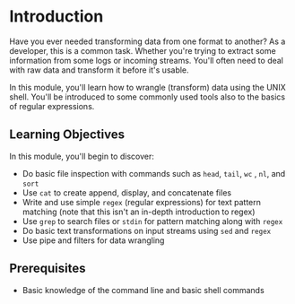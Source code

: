 # Introduction

Have you ever needed transforming data from one format to another?
As a developer, this is a common task. Whether you're trying to extract some information from some logs or incoming streams. You'll often need to deal with raw data and transform it before it's usable.

In this module, you'll learn how to wrangle (transform) data using the UNIX shell. You'll be introduced to some commonly used tools also to the basics of regular expressions.

## Learning Objectives

In this module, you'll begin to discover:

- Do basic file inspection with commands such as `head`, `tail`, `wc` , `nl`, and `sort`
- Use `cat` to create append, display, and concatenate files
- Write and use simple `regex` (regular expressions) for text pattern matching (note that this isn't an in-depth introduction to regex)
- Use `grep` to search files or `stdin` for pattern matching along with `regex`
- Do basic text transformations on input streams using `sed` and `regex`
- Use pipe and filters for data wrangling

## Prerequisites

- Basic knowledge of the command line and basic shell commands
